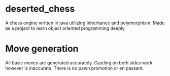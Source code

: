 # deserted_chess
A chess engine written in java utilizing inheritance and polymorphism. Made as a project to learn object oriented programming deeply. 

# Move generation
All basic moves are generated accurately. Castling on both sides work however is inaccurate. There is no pawn promotion or en passant. 

